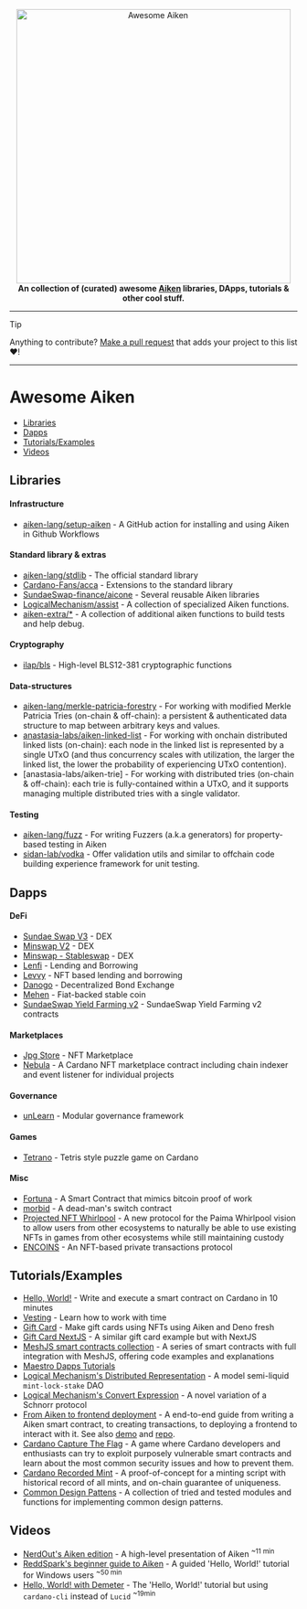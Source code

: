 <p align="center">
    <img src=".github/awesome-aiken.png" alt="Awesome Aiken" width="480"/>
    <br/>
    <strong>An collection of (curated) awesome <a href="https://aiken-lang.org" alt="aiken-lang.org"/>Aiken</a> libraries, DApps, tutorials & other cool stuff.</strong>
</p>

---

> [!TIP]
>
> Anything to contribute? [Make a pull request](https://github.com/aiken-lang/awesome-aiken/pulls) that adds your project to this list :heart:!

---

# Awesome Aiken

- [Libraries](#Libraries)
- [Dapps](#Dapps)
- [Tutorials/Examples](#tutorialsexamples)
- [Videos](#Videos)

## Libraries

#### Infrastructure

- [aiken-lang/setup-aiken](https://github.com/aiken-lang/setup-aiken) - A GitHub action for installing and using Aiken in Github Workflows

#### Standard library & extras 

- [aiken-lang/stdlib](https://github.com/aiken-lang/stdlib) - The official standard library
- [Cardano-Fans/acca](https://github.com/Cardano-Fans/acca) - Extensions to the standard library
- [SundaeSwap-finance/aicone](https://github.com/SundaeSwap-finance/aicone) - Several reusable Aiken libraries
- [LogicalMechanism/assist](https://github.com/logicalmechanism/assist) - A collection of specialized Aiken functions.
- [aiken-extra/*](https://github.com/aiken-extra) - A collection of additional aiken functions to build tests and help debug.

#### Cryptography 

- [ilap/bls](https://github.com/ilap/bls) - High-level BLS12-381 cryptographic functions 

#### Data-structures

- [aiken-lang/merkle-patricia-forestry](https://github.com/aiken-lang/merkle-patricia-forestry) - For working with modified Merkle Patricia Tries (on-chain & off-chain): a persistent & authenticated data structure to map between arbitrary keys and values.
- [anastasia-labs/aiken-linked-list](https://github.com/Anastasia-Labs/aiken-linked-list) - For working with onchain distributed linked lists (on-chain): each node in the linked list is represented by a single UTxO (and thus concurrency scales with utilization, the larger the linked list, the lower the probability of experiencing UTxO contention).
- [anastasia-labs/aiken-trie] - For working with distributed tries (on-chain & off-chain): each trie is fully-contained within a UTxO, and it supports managing multiple distributed tries with a single validator.
  
#### Testing

- [aiken-lang/fuzz](https://github.com/aiken-lang/fuzz) - For writing Fuzzers (a.k.a generators) for property-based testing in Aiken 
- [sidan-lab/vodka](https://github.com/sidan-lab/vodka) - Offer validation utils and similar to offchain code building experience framework for unit testing.

## Dapps

#### DeFi

- [Sundae Swap V3](https://github.com/SundaeSwap-finance/sundae-contracts) - DEX
- [Minswap V2](https://github.com/minswap/minswap-dex-v2) - DEX
- [Minswap - Stableswap](https://github.com/minswap/minswap-stableswap) - DEX
- [Lenfi](https://github.com/lenfiLabs/lenfi-smart-contracts) - Lending and Borrowing
- [Levvy](https://levvy.fi/) - NFT based lending and borrowing
- [Danogo](https://danogo.io/) - Decentralized Bond Exchange
- [Mehen](https://mehen.io) - Fiat-backed stable coin
- [SundaeSwap Yield Farming v2](https://github.com/SundaeSwap-finance/sundae-yield-v2) - SundaeSwap Yield Farming v2 contracts

#### Marketplaces

- [Jpg Store](https://github.com/jpg-store/contracts-v3) - NFT Marketplace
- [Nebula](https://github.com/spacebudz/nebula/tree/main/contract/src/nebula) - A Cardano NFT marketplace contract including chain indexer and event listener for individual projects

#### Governance

- [unLearn](https://github.com/Astodialo/unLearn) - Modular governance framework

#### Games

- [Tetrano](https://tetrano.net) - Tetris style puzzle game on Cardano

#### Misc

- [Fortuna](https://github.com/cardano-miners/fortuna) - A Smart Contract that mimics bitcoin proof of work
- [morbid](https://github.com/ariady-putra/morbid) - A dead-man's switch contract
- [Projected NFT Whirlpool](https://github.com/dcSpark/projected-nft-whirlpool) - A new protocol for the Paima Whirlpool vision to allow users from other ecosystems to naturally be able to use existing NFTs in games from other ecosystems while still maintaining custody
- [ENCOINS](https://github.com/encryptedcoins/encoins-core-aiken) - An NFT-based private transactions protocol

## Tutorials/Examples

- [Hello, World!](https://aiken-lang.org/example--hello-world) - Write and execute a smart contract on Cardano in 10 minutes
- [Vesting](https://aiken-lang.org/example--vesting) - Learn how to work with time
- [Gift Card](https://aiken-lang.org/example--gift-card) - Make gift cards using NFTs using Aiken and Deno fresh
- [Gift Card NextJS](https://github.com/adalicious/aiken-gift-card) - A similar gift card example but with NextJS
- [MeshJS smart contracts collection](https://github.com/MeshJS/mesh/tree/main/packages/mesh-contract/src) - A series of smart contracts  with full integration with MeshJS, offering code examples and explanations
- [Maestro Dapps Tutorials](https://github.com/maestro-org/dapp-platform-tutorials/tree/main/bets)
- [Logical Mechanism's Distributed Representation](https://github.com/logicalmechanism/distributed_representation) - A model semi-liquid `mint-lock-stake` DAO
- [Logical Mechanism's Convert Expression](https://github.com/logicalmechanism/convert-expression) - A novel variation of a Schnorr protocol
- [From Aiken to frontend deployment](https://meshjs.dev/guides/aiken) - A end-to-end guide from writing a Aiken smart contract, to creating transactions, to deploying a frontend to interact with it. See also [demo](https://aiken-next-ts-template.vercel.app/) and [repo](https://github.com/MeshJS/aiken-next-ts-template).
- [Cardano Capture The Flag](https://github.com/vacuumlabs/cardano-ctf) - A game where Cardano developers and enthusiasts can try to exploit purposely vulnerable smart contracts and learn about the most common security issues and how to prevent them.
- [Cardano Recorded Mint](https://github.com/keyan-m/cardano-recorded-mint) - A proof-of-concept for a minting script with historical record of all mints, and on-chain guarantee of uniqueness.
- [Common Design Pattens](https://github.com/Anastasia-Labs/aiken-design-patterns) - A collection of tried and tested modules and functions for implementing common design patterns.
  
## Videos

- [NerdOut's Aiken edition](https://www.youtube.com/watch?v=9wbQ33uzwsc&pp=ygUNQWlrZW4gY2FyZGFubw%3D%3D) - A high-level presentation of Aiken <sup> ~11 min</sup>
- [ReddSpark's beginner guide to Aiken](https://www.youtube.com/watch?v=-H5llvQdpRw&pp=ygUPcmVkZHNwYXJrIGFpa2Vu) - A guided 'Hello, World!' tutorial for Windows users <sup> ~50 min</sup>
- [Hello, World! with Demeter](https://twitter.com/i/status/1652846950251732993) - The 'Hello, World!' tutorial but using `cardano-cli` instead of `Lucid` <sup> ~19min</sup>
